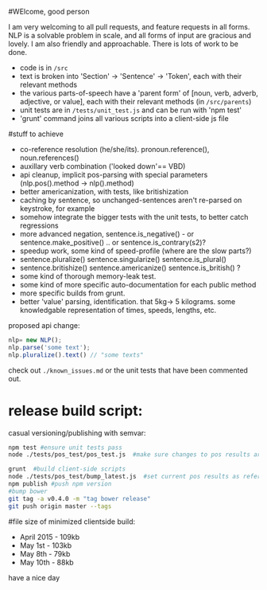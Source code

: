 #WElcome, good person

I am very welcoming to all pull requests, and feature requests in all forms.
NLP is a solvable problem in scale, and all forms of input are gracious and lovely. I am also friendly and approachable. There is lots of work to be done.

* code is in ```/src```
* text is broken into 'Section' -> 'Sentence' -> 'Token', each with their relevant methods
* the various parts-of-speech have a 'parent form' of [noun, verb, adverb, adjective, or value], each with their relevant methods (in ```/src/parents```)
* unit tests are in ```/tests/unit_test.js``` and can be run with 'npm test'
* 'grunt' command joins all various scripts into a client-side js file

#stuff to achieve
* co-reference resolution (he/she/its). pronoun.reference(), noun.references()
* auxillary verb combination ('looked down'== VBD)
* api cleanup, implicit pos-parsing with special parameters (nlp.pos().method -> nlp().method)
* better americanization, with tests, like britishization
* caching by sentence, so unchanged-sentences aren't re-parsed on keystroke, for example
* somehow integrate the bigger tests with the unit tests, to better catch regressions
* more advanced negation, sentence.is_negative() - or sentence.make_positive() .. or sentence.is_contrary(s2)?
* speedup work, some kind of speed-profile (where are the slow parts?)
* sentence.pluralize() sentence.singularize() sentence.is_plural()
* sentence.britishize() sentence.americanize() sentence.is_british() ?
* some kind of thorough memory-leak test.
* some kind of more specific auto-documentation for each public method
* more specific builds from grunt.
* better 'value' parsing, identification. that 5kg-> 5 kilograms. some knowledgable representation of times, speeds, lengths, etc.

proposed api change:
```javascript
nlp= new NLP();
nlp.parse('some text');
nlp.pluralize().text() // "some texts"
```
check out ```./known_issues.md``` or the unit tests that have been  commented out.

# release build script:
casual versioning/publishing with semvar:

```bash
npm test #ensure unit tests pass
node ./tests/pos_test/pos_test.js  #make sure changes to pos results are sane

grunt  #build client-side scripts
node ./tests/pos_test/bump_latest.js  #set current pos results as reference data
npm publish #push npm version
#bump bower
git tag -a v0.4.0 -m "tag bower release"
git push origin master --tags
```

#file size
of minimized clientside build:
* April 2015 - 109kb
* May 1st - 103kb
* May 8th - 79kb
* May 10th - 88kb

have a nice day
